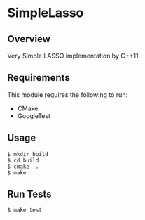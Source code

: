 SimpleLasso
===

## Overview

Very Simple LASSO implementation by C++11

## Requirements

This module requires the following to run:
- CMake
- GoogleTest

## Usage

    $ mkdir build
    $ cd build
    $ cmake ..
    $ make

## Run Tests

    $ make test
    